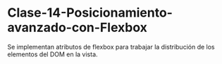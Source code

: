 # Clase-14-Posicionamiento-avanzado-con-Flexbox

Se implementan atributos de flexbox para trabajar la distribución de los elementos del DOM en la vista.
